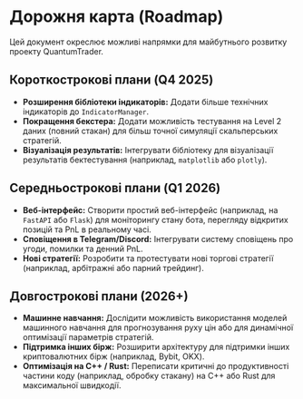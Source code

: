 # Дорожня карта (Roadmap)

Цей документ окреслює можливі напрямки для майбутнього розвитку проекту QuantumTrader.

## Короткострокові плани (Q4 2025)

*   **Розширення бібліотеки індикаторів:** Додати більше технічних індикаторів до `IndicatorManager`.
*   **Покращення бекстера:** Додати можливість тестування на Level 2 даних (повний стакан) для більш точної симуляції скальперських стратегій.
*   **Візуалізація результатів:** Інтегрувати бібліотеку для візуалізації результатів бектестування (наприклад, `matplotlib` або `plotly`).

## Середньострокові плани (Q1 2026)

*   **Веб-інтерфейс:** Створити простий веб-інтерфейс (наприклад, на `FastAPI` або `Flask`) для моніторингу стану бота, перегляду відкритих позицій та PnL в реальному часі.
*   **Сповіщення в Telegram/Discord:** Інтегрувати систему сповіщень про угоди, помилки та денний PnL.
*   **Нові стратегії:** Розробити та протестувати нові торгові стратегії (наприклад, арбітражні або парний трейдинг).

## Довгострокові плани (2026+)

*   **Машинне навчання:** Дослідити можливість використання моделей машинного навчання для прогнозування руху цін або для динамічної оптимізації параметрів стратегій.
*   **Підтримка інших бірж:** Розширити архітектуру для підтримки інших криптовалютних бірж (наприклад, Bybit, OKX).
*   **Оптимізація на C++ / Rust:** Переписати критичні до продуктивності частини коду (наприклад, обробку стакану) на C++ або Rust для максимальної швидкодії.
